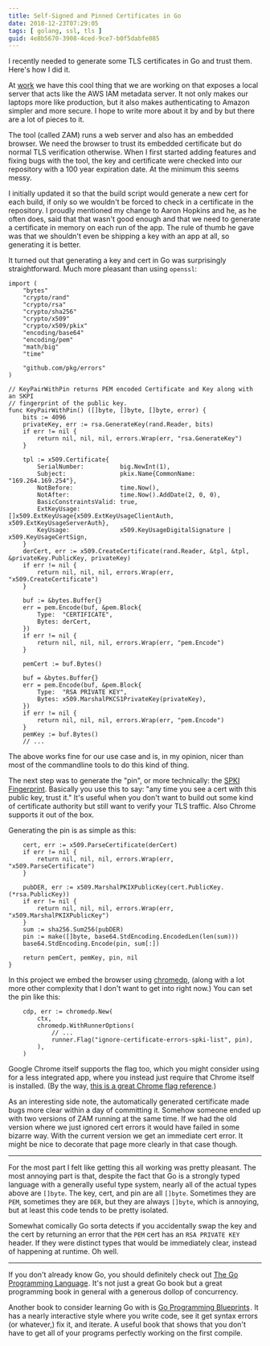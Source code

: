```yaml
---
title: Self-Signed and Pinned Certificates in Go
date: 2018-12-23T07:29:05
tags: [ golang, ssl, tls ]
guid: 4e8b5670-3908-4ced-9ce7-b0f5dabfe085
---
```

I recently needed to generate some TLS certificates in Go and trust them.
Here's how I did it.

<!--more-->

At [work](https://www.ziprecruiter.com/hiring/technology) we have this cool
thing that we are working on that exposes a local server that acts like the AWS
IAM metadata server.  It not only makes our laptops more like production, but it
also makes authenticating to Amazon simpler and more secure.  I hope to write
more about it by and by but there are a lot of pieces to it. 

The tool (called ZAM) runs a web server and also has an embedded browser.  We
need the browser to trust its embedded certificate but do normal TLS
verification otherwise.  When I first started adding features and fixing bugs
with the tool, the key and certificate were checked into our repository with a
100 year expiration date.  At the minimum this seems messy.

I initially updated it so that the build script would generate a new cert for
each build, if only so we wouldn't be forced to check in a certificate in the
repository.  I proudly mentioned my change to Aaron Hopkins and he, as he often
does, said that that wasn't good enough and that we need to generate a
certificate in memory on each run of the app.  The rule of thumb he gave was
that we shouldn't even be shipping a key with an app at all, so generating it is
better.

It turned out that generating a key and cert in Go was surprisingly
straightforward.  Much more pleasant than using `openssl`:

```golang
import (
	"bytes"
	"crypto/rand"
	"crypto/rsa"
	"crypto/sha256"
	"crypto/x509"
	"crypto/x509/pkix"
	"encoding/base64"
	"encoding/pem"
	"math/big"
	"time"

	"github.com/pkg/errors"
)

// KeyPairWithPin returns PEM encoded Certificate and Key along with an SKPI
// fingerprint of the public key.
func KeyPairWithPin() ([]byte, []byte, []byte, error) {
	bits := 4096
	privateKey, err := rsa.GenerateKey(rand.Reader, bits)
	if err != nil {
		return nil, nil, nil, errors.Wrap(err, "rsa.GenerateKey")
	}

	tpl := x509.Certificate{
		SerialNumber:          big.NewInt(1),
		Subject:               pkix.Name{CommonName: "169.264.169.254"},
		NotBefore:             time.Now(),
		NotAfter:              time.Now().AddDate(2, 0, 0),
		BasicConstraintsValid: true,
		ExtKeyUsage:           []x509.ExtKeyUsage{x509.ExtKeyUsageClientAuth, x509.ExtKeyUsageServerAuth},
		KeyUsage:              x509.KeyUsageDigitalSignature | x509.KeyUsageCertSign,
	}
	derCert, err := x509.CreateCertificate(rand.Reader, &tpl, &tpl, &privateKey.PublicKey, privateKey)
	if err != nil {
		return nil, nil, nil, errors.Wrap(err, "x509.CreateCertificate")
	}

	buf := &bytes.Buffer{}
	err = pem.Encode(buf, &pem.Block{
		Type:  "CERTIFICATE",
		Bytes: derCert,
	})
	if err != nil {
		return nil, nil, nil, errors.Wrap(err, "pem.Encode")
	}

	pemCert := buf.Bytes()

	buf = &bytes.Buffer{}
	err = pem.Encode(buf, &pem.Block{
		Type:  "RSA PRIVATE KEY",
		Bytes: x509.MarshalPKCS1PrivateKey(privateKey),
	})
	if err != nil {
		return nil, nil, nil, errors.Wrap(err, "pem.Encode")
	}
	pemKey := buf.Bytes()
	// ...
```

The above works fine for our use case and is, in my opinion, nicer than most of
the commandline tools to do this kind of thing.

The next step was to generate the "pin", or more technically: the [SPKI
Fingerprint](https://tools.ietf.org/html/rfc7469#section-2.4).  Basically you
use this to say: "any time you see a cert with this public key, trust it."  It's
useful when you don't want to build out some kind of certificate authority but
still want to verify your TLS traffic.  Also Chrome supports it out of the box.

Generating the pin is as simple as this:

```golang
	cert, err := x509.ParseCertificate(derCert)
	if err != nil {
		return nil, nil, nil, errors.Wrap(err, "x509.ParseCertificate")
	}

	pubDER, err := x509.MarshalPKIXPublicKey(cert.PublicKey.(*rsa.PublicKey))
	if err != nil {
		return nil, nil, nil, errors.Wrap(err, "x509.MarshalPKIXPublicKey")
	}
	sum := sha256.Sum256(pubDER)
	pin := make([]byte, base64.StdEncoding.EncodedLen(len(sum)))
	base64.StdEncoding.Encode(pin, sum[:])

	return pemCert, pemKey, pin, nil
}
```

In this project we embed the browser using
[chromedp](https://github.com/chromedp/chromedp), (along with a lot more other
complexity that I don't want to get into right now.)  You can set the pin like
this:

```golang
	cdp, err := chromedp.New(
		ctx,
		chromedp.WithRunnerOptions(
			// ...
			runner.Flag("ignore-certificate-errors-spki-list", pin),
		),
	)
```

Google Chrome itself supports the flag too, which you might consider using for a
less integrated app, where you instead just require that Chrome itself is
installed.  (By the way, [this is a great Chrome flag
reference](https://peter.sh/experiments/chromium-command-line-switches/).)

As an interesting side note, the automatically generated certificate made bugs
more clear within a day of committing it.  Somehow someone ended up with two
versions of ZAM running at the same time.  If we had the old version where we
just ignored cert errors it would have failed in some bizarre way.  With the
current version we get an immediate cert error.  It might be nice to decorate
that page more clearly in that case though.

---

For the most part I felt like getting this all working was pretty pleasant.  The
most annoying part is that, despite the fact that Go is a strongly typed
language with a generally useful type system, nearly all of the actual types
above are `[]byte`.  The key, cert, and pin are all `[]byte`.  Sometimes they
are `PEM`, sometimes they are `DER`, but they are always `[]byte`, which is
annoying, but at least this code tends to be pretty isolated.

Somewhat comically Go sorta detects if you accidentally swap the key and the
cert by returning an error that the `PEM` cert has an `RSA PRIVATE KEY` header.
If they were distinct types that would be immediately clear, instead of
happening at runtime.  Oh well.

---

If you don't already know Go, you should definitely check out
<a target="_blank" href="https://www.amazon.com/gp/product/0134190440/ref=as_li_tl?ie=UTF8&camp=1789&creative=9325&creativeASIN=0134190440&linkCode=as2&tag=afoolishmanif-20&linkId=44bc682044ff1b8a290c3c35c788e3e5">The Go Programming Language</a><img src="//ir-na.amazon-adsystem.com/e/ir?t=afoolishmanif-20&l=am2&o=1&a=0134190440" width="1" height="1" border="0" alt="" style="border:none !important; margin:0px !important;" />.
It's not just a great Go book but a great programming book in general with a
generous dollop of concurrency.

Another book to consider learning Go with is
<a target="_blank" href="https://www.amazon.com/gp/product/1786468948/ref=as_li_tl?ie=UTF8&camp=1789&creative=9325&creativeASIN=1786468948&linkCode=as2&tag=afoolishmanif-20&linkId=803e58234c448a8d1f4cc2693f2149b8">Go Programming Blueprints</a><img src="//ir-na.amazon-adsystem.com/e/ir?t=afoolishmanif-20&l=am2&o=1&a=1786468948" width="1" height="1" border="0" alt="" style="border:none !important; margin:0px !important;" />.
It has a nearly interactive style where you write code, see it get syntax errors
(or whatever,) fix it, and iterate.  A useful book that shows that you don't
have to get all of your programs perfectly working on the first compile.
